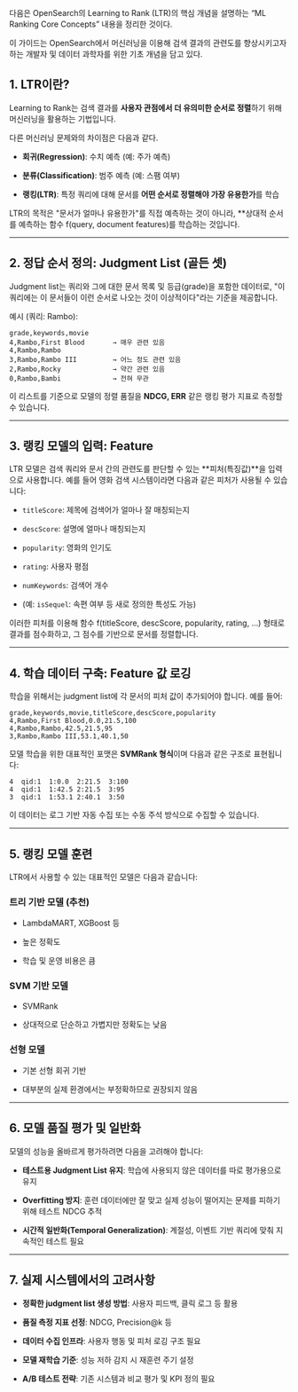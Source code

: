 다음은 OpenSearch의 Learning to Rank (LTR)의 핵심 개념을 설명하는 “ML Ranking Core Concepts” 내용을 정리한 것이다.

이 가이드는 OpenSearch에서 머신러닝을 이용해 검색 결과의 관련도를 향상시키고자 하는 개발자 및 데이터 과학자를 위한 기초 개념을 담고 있다.

## 1. LTR이란?

Learning to Rank는 검색 결과를 **사용자 관점에서 더 유의미한 순서로 정렬**하기 위해 머신러닝을 활용하는 기법입니다.  

다른 머신러닝 문제와의 차이점은 다음과 같다.

- **회귀(Regression)**: 수치 예측 (예: 주가 예측)
    
- **분류(Classification)**: 범주 예측 (예: 스팸 여부)
    
- **랭킹(LTR)**: 특정 쿼리에 대해 문서를 **어떤 순서로 정렬해야 가장 유용한가**를 학습
    

LTR의 목적은 "문서가 얼마나 유용한가"를 직접 예측하는 것이 아니라, 
**상대적 순서를 예측하는 함수 f(query, document features)를 학습하는 것입니다.

---

## 2. 정답 순서 정의: Judgment List (골든 셋)

Judgment list는 쿼리와 그에 대한 문서 목록 및 등급(grade)을 포함한 데이터로, "이 쿼리에는 이 문서들이 이런 순서로 나오는 것이 이상적이다"라는 기준을 제공합니다.

예시 (쿼리: Rambo):

```
grade,keywords,movie
4,Rambo,First Blood       → 매우 관련 있음
4,Rambo,Rambo
3,Rambo,Rambo III         → 어느 정도 관련 있음
2,Rambo,Rocky             → 약간 관련 있음
0,Rambo,Bambi             → 전혀 무관
```

이 리스트를 기준으로 모델의 정렬 품질을 **NDCG, ERR** 같은 랭킹 평가 지표로 측정할 수 있습니다.

---

## 3. 랭킹 모델의 입력: Feature

LTR 모델은 검색 쿼리와 문서 간의 관련도를 판단할 수 있는 **피처(특징값)**을 입력으로 사용합니다. 예를 들어 영화 검색 시스템이라면 다음과 같은 피처가 사용될 수 있습니다:

- `titleScore`: 제목에 검색어가 얼마나 잘 매칭되는지
    
- `descScore`: 설명에 얼마나 매칭되는지
    
- `popularity`: 영화의 인기도
    
- `rating`: 사용자 평점
    
- `numKeywords`: 검색어 개수
    
- (예: `isSequel`: 속편 여부 등 새로 정의한 특성도 가능)
    

이러한 피처를 이용해 함수 f(titleScore, descScore, popularity, rating, ...) 형태로 결과를 점수화하고, 그 점수를 기반으로 문서를 정렬합니다.

---

## 4. 학습 데이터 구축: Feature 값 로깅

학습을 위해서는 judgment list에 각 문서의 피처 값이 추가되어야 합니다. 예를 들어:

```
grade,keywords,movie,titleScore,descScore,popularity
4,Rambo,First Blood,0.0,21.5,100
4,Rambo,Rambo,42.5,21.5,95
3,Rambo,Rambo III,53.1,40.1,50
```

모델 학습을 위한 대표적인 포맷은 **SVMRank 형식**이며 다음과 같은 구조로 표현됩니다:

```
4  qid:1  1:0.0  2:21.5  3:100
4  qid:1  1:42.5 2:21.5  3:95
3  qid:1  1:53.1 2:40.1  3:50
```

이 데이터는 로그 기반 자동 수집 또는 수동 주석 방식으로 수집할 수 있습니다.

---

## 5. 랭킹 모델 훈련

LTR에서 사용할 수 있는 대표적인 모델은 다음과 같습니다:

### 트리 기반 모델 (추천)

- LambdaMART, XGBoost 등
    
- 높은 정확도
    
- 학습 및 운영 비용은 큼
    

### SVM 기반 모델

- SVMRank
    
- 상대적으로 단순하고 가볍지만 정확도는 낮음
    

### 선형 모델

- 기본 선형 회귀 기반
    
- 대부분의 실제 환경에서는 부정확하므로 권장되지 않음
    

---

## 6. 모델 품질 평가 및 일반화

모델의 성능을 올바르게 평가하려면 다음을 고려해야 합니다:

- **테스트용 Judgment List 유지**: 학습에 사용되지 않은 데이터를 따로 평가용으로 유지
    
- **Overfitting 방지**: 훈련 데이터에만 잘 맞고 실제 성능이 떨어지는 문제를 피하기 위해 테스트 NDCG 추적
    
- **시간적 일반화(Temporal Generalization)**: 계절성, 이벤트 기반 쿼리에 맞춰 지속적인 테스트 필요
    

---

## 7. 실제 시스템에서의 고려사항

- **정확한 judgment list 생성 방법**: 사용자 피드백, 클릭 로그 등 활용
    
- **품질 측정 지표 선정**: NDCG, Precision@k 등
    
- **데이터 수집 인프라**: 사용자 행동 및 피처 로깅 구조 필요
    
- **모델 재학습 기준**: 성능 저하 감지 시 재훈련 주기 설정
    
- **A/B 테스트 전략**: 기존 시스템과 비교 평가 및 KPI 정의 필요
    

